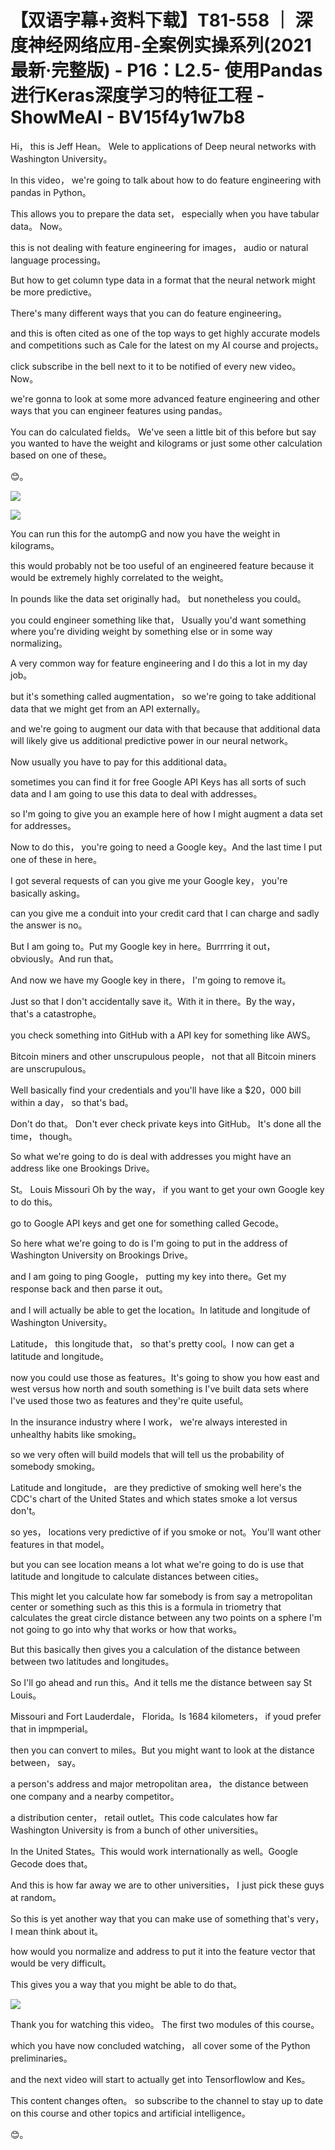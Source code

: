 # 【双语字幕+资料下载】T81-558 ｜ 深度神经网络应用-全案例实操系列(2021最新·完整版) - P16：L2.5- 使用Pandas进行Keras深度学习的特征工程 - ShowMeAI - BV15f4y1w7b8

Hi， this is Jeff Hean。 Wele to applications of Deep neural networks with Washington University。

 In this video， we're going to talk about how to do feature engineering with pandas in Python。

 This allows you to prepare the data set， especially when you have tabular data。 Now。

 this is not dealing with feature engineering for images， audio or natural language processing。

 But how to get column type data in a format that the neural network might be more predictive。

 There's many different ways that you can do feature engineering。

 and this is often cited as one of the top ways to get highly accurate models and competitions such as Cale for the latest on my AI course and projects。

 click subscribe in the bell next to it to be notified of every new video。 Now。

 we're gonna to look at some more advanced feature engineering and other ways that you can engineer features using pandas。

 You can do calculated fields。 We've seen a little bit of this before but say you wanted to have the weight and kilograms or just some other calculation based on one of these。

😊。

![](img/67ac64434331d97f18d58b06a5301951_1.png)

![](img/67ac64434331d97f18d58b06a5301951_2.png)

You can run this for the autompG and now you have the weight in kilograms。

 this would probably not be too useful of an engineered feature because it would be extremely highly correlated to the weight。

In pounds like the data set originally had。 but nonetheless you could。

 you could engineer something like that， Usually you'd want something where you're dividing weight by something else or in some way normalizing。

A very common way for feature engineering and I do this a lot in my day job。

 but it's something called augmentation， so we're going to take additional data that we might get from an API externally。

 and we're going to augment our data with that because that additional data will likely give us additional predictive power in our neural network。

Now usually you have to pay for this additional data。

 sometimes you can find it for free Google API Keys has all sorts of such data and I am going to use this data to deal with addresses。

 so I'm going to give you an example here of how I might augment a data set for addresses。

Now to do this， you're going to need a Google key。And the last time I put one of these in here。

 I got several requests of can you give me your Google key， you're basically asking。

 can you give me a conduit into your credit card that I can charge and sadly the answer is no。

But I am going to。Put my Google key in here。Burrrring it out， obviously。And run that。

And now we have my Google key in there， I'm going to remove it。

Just so that I don't accidentally save it。With it in there。By the way， that's a catastrophe。

 you check something into GitHub with a API key for something like AWS。

 Bitcoin miners and other unscrupulous people， not that all Bitcoin miners are unscrupulous。

Well basically find your credentials and you'll have like a $20，000 bill within a day， so that's bad。

Don't do that。 Don't ever check private keys into GitHub。 It's done all the time， though。

So what we're going to do is deal with addresses you might have an address like one Brookings Drive。

 St。 Louis Missouri Oh by the way， if you want to get your own Google key to do this。

 go to Google API keys and get one for something called Gecode。

So here what we're going to do is I'm going to put in the address of Washington University on Brookings Drive。

 and I am going to ping Google， putting my key into there。Get my response back and then parse it out。

 and I will actually be able to get the location。In latitude and longitude of Washington University。

Latitude， this longitude that， so that's pretty cool。I now can get a latitude and longitude。

 now you could use those as features。It's going to show you how east and west versus how north and south something is I've built data sets where I've used those two as features and they're quite useful。

In the insurance industry where I work， we're always interested in unhealthy habits like smoking。

 so we very often will build models that will tell us the probability of somebody smoking。

Latitude and longitude， are they predictive of smoking well here's the CDC's chart of the United States and which states smoke a lot versus don't。

 so yes， locations very predictive of if you smoke or not。You'll want other features in that model。

 but you can see location means a lot what we're going to do is use that latitude and longitude to calculate distances between cities。

This might let you calculate how far somebody is from say a metropolitan center or something such as this this is a formula in triometry that calculates the great circle distance between any two points on a sphere I'm not going to go into why that works or how that works。

But this basically then gives you a calculation of the distance between between two latitudes and longitudes。

So I'll go ahead and run this。And it tells me the distance between say St Louis。

 Missouri and Fort Lauderdale， Florida。Is 1684 kilometers， if youd prefer that in impmperial。

 then you can convert to miles。But you might want to look at the distance between， say。

 a person's address and major metropolitan area， the distance between one company and a nearby competitor。

 a distribution center， retail outlet。This code calculates how far Washington University is from a bunch of other universities。

In the United States。This would work internationally as well。Google Gecode does that。

And this is how far away we are to other universities， I just pick these guys at random。

So this is yet another way that you can make use of something that's very， I mean think about it。

 how would you normalize and address to put it into the feature vector that would be very difficult。

This gives you a way that you might be able to do that。



![](img/67ac64434331d97f18d58b06a5301951_4.png)

Thank you for watching this video。 The first two modules of this course。

 which you have now concluded watching， all cover some of the Python preliminaries。

 and the next video will start to actually get into Tensorflowlow and Kes。

 This content changes often。 so subscribe to the channel to stay up to date on this course and other topics and artificial intelligence。

😊。